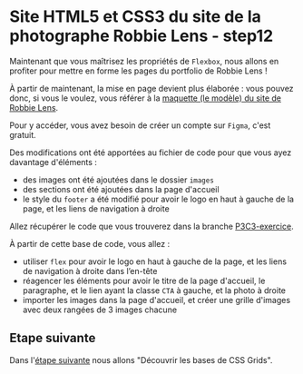 # Site HTML5 et CSS3 du site de la photographe Robbie Lens - step12

Maintenant que vous maîtrisez les propriétés de `Flexbox`, nous allons en profiter pour mettre en forme les pages du portfolio de Robbie Lens !

À partir de maintenant, la mise en page devient plus élaborée : vous pouvez donc, si vous le voulez, vous référer à la <a href="https://www.figma.com/file/QkByQpitu0TP9exzH3RM9e/OC---Brouillon-HTML-%2F-CSS-desktop-%26-mobile?node-id=0%3A1&t=PXMT0hibJHNbaz8J-0">maquette (le modèle) du site de Robbie Lens</a>.

Pour y accéder, vous avez besoin de créer un compte sur `Figma`, c'est gratuit.

Des modifications ont été apportées au fichier de code pour que vous ayez davantage d'éléments :

- des images ont été ajoutées dans le dossier `images`
- des sections ont été ajoutées dans la page d'accueil
- le style du `footer` a été modifié pour avoir le logo en haut à gauche de la page, et les liens de navigation à droite

Allez récupérer le code que vous trouverez dans la branche <a href="https://github.com/OpenClassrooms-Student-Center/1603881-creez-votre-site-web-avec-html5-et-css3/archive/refs/heads/P3C3-exercice.zip">P3C3-exercice</a>.

À partir de cette base de code, vous allez :

- utiliser `flex` pour avoir le logo en haut à gauche de la page, et les liens de navigation à droite dans l’en-tête
- réagencer les éléments pour avoir le titre de la page d'accueil, le paragraphe, et le lien ayant la classe `CTA` à gauche, et la photo à droite
- importer les images dans la page d'accueil, et créer une grille d'images avec deux rangées de 3 images chacune

## Etape suivante

Dans l'<a href="https://github.com/GregLeBarbar/html-css-robbie-lens/tree/step13">étape suivante</a> nous allons "Découvrir les bases de CSS Grids".
